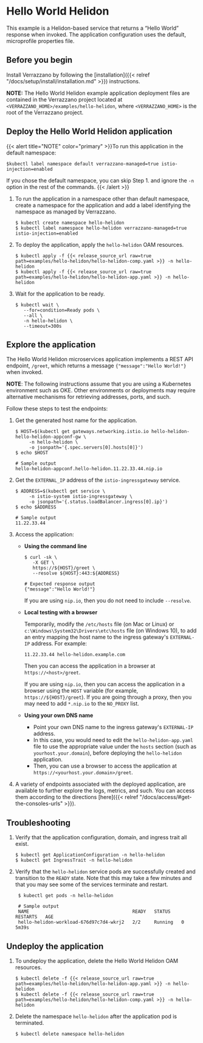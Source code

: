 
# Hello World Helidon

This example is a Helidon-based service that returns a “Hello World” response when invoked. The application configuration uses the default, microprofile properties file.

## Before you begin

Install Verrazzano by following the [installation]({{< relref "/docs/setup/install/installation.md" >}}) instructions.

**NOTE:** The Hello World Helidon example application deployment files are contained in the Verrazzano project located at `<VERRAZZANO_HOME>/examples/hello-helidon`, where `<VERRAZZANO_HOME>` is the root of the Verrazzano project.

## Deploy the Hello World Helidon application

{{< alert title="NOTE" color="primary" >}}To run this application in the default namespace:
   ```
   $kubectl label namespace default verrazzano-managed=true istio-injection=enabled
   ```
   If you chose the default namespace, you can skip Step 1. and ignore the `-n` option in the rest of the commands.
{{< /alert >}}

1. To run the application in a namespace other than default namespace, create a namespace for the application and add a label identifying the namespace as managed by Verrazzano.
   ```
   $ kubectl create namespace hello-helidon
   $ kubectl label namespace hello-helidon verrazzano-managed=true istio-injection=enabled
   ```

1. To deploy the application, apply the `hello-helidon` OAM resources.
   ```
   $ kubectl apply -f {{< release_source_url raw=true path=examples/hello-helidon/hello-helidon-comp.yaml >}} -n hello-helidon
   $ kubectl apply -f {{< release_source_url raw=true path=examples/hello-helidon/hello-helidon-app.yaml >}} -n hello-helidon
   ```

1. Wait for the application to be ready.
   ```
   $ kubectl wait \
      --for=condition=Ready pods \
      --all \
      -n hello-helidon \
      --timeout=300s
   ```

## Explore the application

The Hello World Helidon microservices application implements a REST API endpoint, `/greet`, which returns a message `{"message":"Hello World!"}` when invoked.

**NOTE**:  The following instructions assume that you are using a Kubernetes
environment such as OKE.  Other environments or deployments may require alternative mechanisms for retrieving addresses,
ports, and such.

Follow these steps to test the endpoints:

1. Get the generated host name for the application.

   ```
   $ HOST=$(kubectl get gateways.networking.istio.io hello-helidon-hello-helidon-appconf-gw \
        -n hello-helidon \
        -o jsonpath='{.spec.servers[0].hosts[0]}')
   $ echo $HOST

   # Sample output
   hello-helidon-appconf.hello-helidon.11.22.33.44.nip.io
   ```

1. Get the `EXTERNAL_IP` address of the `istio-ingressgateway` service.
   ```
   $ ADDRESS=$(kubectl get service \
        -n istio-system istio-ingressgateway \
        -o jsonpath='{.status.loadBalancer.ingress[0].ip}')
   $ echo $ADDRESS

   # Sample output
   11.22.33.44
   ```   

1. Access the application:

   * **Using the command line**
     ```
     $ curl -sk \
        -X GET \
        https://${HOST}/greet \
        --resolve ${HOST}:443:${ADDRESS}

     # Expected response output
     {"message":"Hello World!"}
     ```
     If you are using `nip.io`, then you do not need to include `--resolve`.
   * **Local testing with a browser**

     Temporarily, modify the `/etc/hosts` file (on Mac or Linux)
     or `c:\Windows\System32\Drivers\etc\hosts` file (on Windows 10),
     to add an entry mapping the host name to the ingress gateway's `EXTERNAL-IP` address.
     For example:
     ```
     11.22.33.44 hello-helidon.example.com
     ```
     Then you can access the application in a browser at `https://<host>/greet`.

     If you are using `nip.io`, then you can access the application in a browser using the `HOST` variable (for example, `https://${HOST}/greet`).  If you are going through a proxy, then you may need to add `*.nip.io` to the `NO_PROXY` list.

   * **Using your own DNS name**
     * Point your own DNS name to the ingress gateway's `EXTERNAL-IP` address.
     * In this case, you would need to edit the `hello-helidon-app.yaml` file
       to use the appropriate value under the `hosts` section (such as `yourhost.your.domain`),
       before deploying the `hello-helidon` application.
     * Then, you can use a browser to access the application at `https://<yourhost.your.domain>/greet`.     

1. A variety of endpoints associated with the deployed application, are available to further explore the logs, metrics, and such.
You can access them according to the directions [here]({{< relref "/docs/access/#get-the-consoles-urls" >}}).  


## Troubleshooting

1. Verify that the application configuration, domain, and ingress trait all exist.
   ```
   $ kubectl get ApplicationConfiguration -n hello-helidon
   $ kubectl get IngressTrait -n hello-helidon
   ```   

1. Verify that the `hello-helidon` service pods are successfully created and transition to the `READY` state.
   Note that this may take a few minutes and that you may see some of the services terminate and restart.
   ```
    $ kubectl get pods -n hello-helidon

    # Sample output
    NAME                                      READY   STATUS    RESTARTS   AGE
    hello-helidon-workload-676d97c7d4-wkrj2   2/2     Running   0          5m39s
   ```
## Undeploy the application

1. To undeploy the application, delete the Hello World Helidon OAM resources.
   ```
   $ kubectl delete -f {{< release_source_url raw=true path=examples/hello-helidon/hello-helidon-app.yaml >}} -n hello-helidon
   $ kubectl delete -f {{< release_source_url raw=true path=examples/hello-helidon/hello-helidon-comp.yaml >}} -n hello-helidon
   ```

1. Delete the namespace `hello-helidon` after the application pod is terminated.
   ```
   $ kubectl delete namespace hello-helidon
   ```
